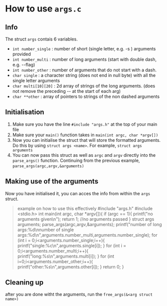 # How to use `args.c`

## Info 

The struct `args` contais 6 variables.
- `int number_single` : number of short (single letter, e.g. -s ) arguments provided
- `int number_multi` : number of long arguments (start with double dash, e.g. --flag)
- `int number_other` : number of arguments that do not start with a dash.
- `char single` : a character string (does not end in null byte) with all the single letter arguments
- `char multi[10][20]` : 2d array of strings of the long arguments. (does not remove the preceding -- at the start of each arg)
- `char **other` : array of pointers to strings of the non dashed arguments

## Initialisation

1. Make sure you have the line `#include "args.h"` at the top of your main file
2. Make sure your `main()` function takes in `main(int argc, char *argv[])`
3. Now you can initialise the struct that will store the formatted arguments. Do this by using `struct args <name>`. For example, `struct args arguments`
4. You can now pass this struct as well as `argc` and `argv` directly into the `parse_args()` function. Continuing from the previous example, `parse_args(argc,argv,&arguments)`

## Making use of the arguments

Now you have initialised it, you can acces the info from within the `args` struct.
> example on how to use this effectively
	#include "args.h"
	#include <stdio.h>
	int main(int argc, char *argv[]){
		if (argc == 1){
			printf("no arguments given\n");
			return 1; //no arguments passed
		}
		struct args arguments;
		parse_args(argc,argv,&arguments);
		printf("number of long args:%d\nnumber of single args:%d\n",arguments.number_multi,arguments.number_single);
		for (int i = 0;i<arguments.number_single;i++){
			printf("single:%c\n",arguments.single[i]);
		}
		for (int i = 0;i<arguments.number_multi;i++){
                	printf("long:%s\n",arguments.multi[i]);
        	}
       		for (int i=0;i<arguments.number_other;i++){
                	printf("other:%s\n",arguments.other[i]);
        	}
        	return 0;
	}

## Cleaning up

after you are done witht the arguments, run the `free_args(&<arg struct name>)`
